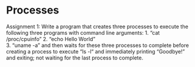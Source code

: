 # Processes
  Assignment 1:
    Write a program that creates three processes to execute the following three
    programs with command line arguments:
    1. “cat /proc/cpuinfo”
    2. “echo Hello World”  
    3. “uname -a”
    and then waits for these three processes to complete before creating a process to execute
    “ls -l“ and immediately printing “Goodbye!” and exiting; not waiting for the last process to
    complete.
